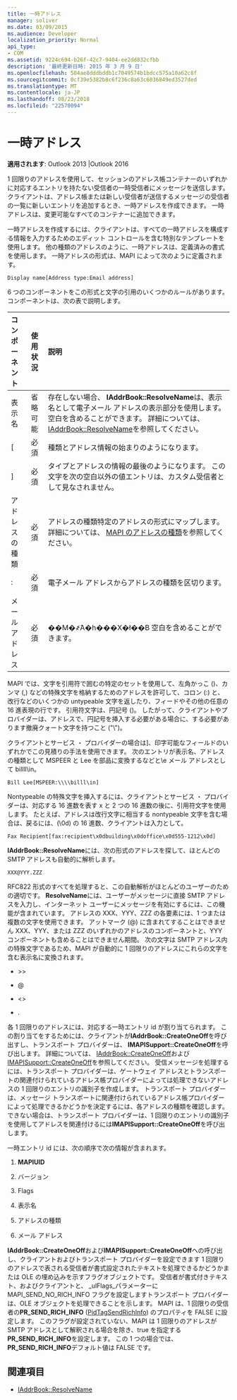 ```yaml
---
title: 一時アドレス
manager: soliver
ms.date: 03/09/2015
ms.audience: Developer
localization_priority: Normal
api_type:
- COM
ms.assetid: 9224c694-b26f-42c7-9404-ee2dd832cfbb
description: '最終更新日時: 2015 年 3 月 9 日'
ms.openlocfilehash: 504ae8dddbddb1c7049574b1bdcc575a10a62c8f
ms.sourcegitcommit: 0cf39e5382b8c6f236c8a63c6036849ed3527ded
ms.translationtype: MT
ms.contentlocale: ja-JP
ms.lasthandoff: 08/23/2018
ms.locfileid: "22570094"
---
```

# <a name="one-off-addresses"></a>一時アドレス

**適用されます**: Outlook 2013 |Outlook 2016 
  
1 回限りのアドレスを使用して、セッションのアドレス帳コンテナーのいずれかに対応するエントリを持たない受信者の一時受信者にメッセージを送信します。 クライアントは、アドレス帳または新しい受信者が送信するメッセージの受信者の一覧に新しいエントリを追加するとき、一時アドレスを作成できます。 一時アドレスは、変更可能なすべてのコンテナーに追加できます。
  
一時アドレスを作成するには、クライアントは、すべての一時アドレスを構成する情報を入力するためのエディット コントロールを含む特別なテンプレートを使用します。 他の種類のアドレスのように、一時アドレスは、定義済みの書式を使用します。 一時アドレスの形式は、MAPI によって次のように定義されます。
  
`Display name[Address type:Email address]`
  
6 つのコンポーネントをこの形式と文字の引用のいくつかのルールがあります。 コンポーネントは、次の表で説明します。
  
|**コンポーネント**|**使用状況**|**説明**|
|:-----|:-----|:-----|
|表示名  <br/> |省略可能  <br/> |存在しない場合、 **IAddrBook::ResolveName**は、表示名として電子メール アドレスの表示部分を使用します。 空白を含めることができます。 詳細については、 [IAddrBook::ResolveName](iaddrbook-resolvename.md)を参照してください。  <br/> |
|[  <br/> |必須  <br/> |種類とアドレス情報の始まりのようになります。  <br/> |
|]  <br/> |必須  <br/> |タイプとアドレスの情報の最後のようになります。 この文字を次の空白以外の値エントリは、カスタム受信者として見なされません。  <br/> |
|アドレスの種類  <br/> |必須  <br/> |アドレスの種類特定のアドレスの形式にマップします。 詳細については、 [MAPI のアドレスの種類](mapi-address-types.md)を参照してください。  <br/> |
|:  <br/> |必須  <br/> |電子メール アドレスからアドレスの種類を区切ります。  <br/> |
|メール アドレス  <br/> |必須  <br/> |��M�҂̃A�h���X�ł��B 空白を含めることができます。  <br/> |
   
MAPI では、文字を引用符で囲むの特定のセットを使用して、左角かっこ ()、カンマ (,) などの特殊文字を格納するためのアドレスを許可して、コロン (:) と、改行などのいくつかの untypeable 文字を返したり、フィードやその他の任意の 16 進表現の行です。 引用符文字は、円記号 (\)。 したがって、クライアントやプロバイダーは、アドレスで、円記号を挿入する必要がある場合に、する必要があります撤廃クォート文字を持つこと ("\\")。
  
クライアントとサービス ・ プロバイダーの場合は]、印字可能なフィールドのいずれかでこの見積りの手法を使用できます。 次のエントリが表示名、アドレスの種類として MSPEER と Lee を部品に変換するなどと\\e メール アドレスとして billll\in。
  
`Bill Lee[MSPEER:\\\\billl\in]`

Nontypeable の特殊文字を挿入するには、クライアントとサービス ・ プロバイダーは、対応する 16 進数を表す x と 2 つの 16 進数の後に、引用符文字を使用します。 たとえば、アドレスは改行文字に相当する nontypeable 文字を含む場合は、戻るには、(\0d) の 16 進数、クライアントは入力として。
  
`Fax Recipient[fax:recipient\x0dbuilding\x0doffice\x0d555-1212\x0d]`

**IAddrBook::ResolveName**には、次の形式のアドレスを探して、ほとんどの SMTP アドレスも自動的に解析します。 
  
`XXX@YYY.ZZZ`

RFC822 形式のすべてを処理すると、この自動解析がほとんどのユーザーのための適切です。 **ResolveName**には、ユーザーがメッセージに直接 SMTP アドレスを入力し、インターネット ユーザーにメッセージを有効にするには、この機能が含まれています。 アドレスの XXX、YYY、ZZZ の各要素には、1 つまたは複数の文字を使用できます。 アットマーク (@) に含まれてすることはできません XXX、YYY、または ZZZ のいずれかのアドレスのコンポーネントと、YYY コンポーネントも含めることはできません期間。 次の文字は SMTP アドレス内の特殊文字であるため、MAPI が自動的に 1 回限りのアドレスにこれらの文字を含む表示名に変換されます。 
  
- \>\>
    
- @
    
- \<\>
    
- .
    
各 1 回限りのアドレスには、対応する一時エントリ id が割り当てられます。 この割り当てをするためには、クライアントが**IAddrBook::CreateOneOff**を呼び出すし、トランスポート プロバイダーは、 **IMAPISupport::CreateOneOff**を呼び出します。 詳細については、 [IAddrBook::CreateOneOff](iaddrbook-createoneoff.md)および[IMAPISupport::CreateOneOff](imapisupport-createoneoff.md)を参照してください。 受信メッセージを処理するには、トランスポート プロバイダーは、ゲートウェイ アドレスとトランスポートの関連付けられているアドレス帳プロバイダーによっては処理できないアドレスの 1 回限りのエントリの識別子を作成します。 トランスポート プロバイダーは、メッセージ トランスポートに関連付けられているアドレス帳プロバイダーによって処理できるかどうかを決定するには、各アドレスの種類を確認します。 できない場合は、トランスポート プロバイダーは、1 回限りのエントリの識別子を使用してアドレスを関連付けるには**IMAPISupport::CreateOneOff**を呼び出します。 
  
一時エントリ id には、次の順序で次の情報が含まれます。
  
1. **MAPIUID**
    
2. バージョン
    
3. Flags
    
4. 表示名
    
5. アドレスの種類
    
6. メール アドレス
    
**IAddrBook::CreateOneOff**および**IMAPISupport::CreateOneOff**への呼び出し、クライアントおよびトランスポート プロバイダーを設定できます 1 回限りのアドレスで表される受信者が書式設定されたテキストを処理できるかどうかまたは OLE の埋め込みを示すフラグオブジェクトです。 受信者が書式付きテキスト、およびクライアントと、 _ulFlags_パラメーターに MAPI_SEND_NO_RICH_INFO フラグを設定しますトランスポート プロバイダーは、OLE オブジェクトを処理できることを示します。 MAPI は、1 回限りの受信者の**PR_SEND_RICH_INFO** ([PidTagSendRichInfo](pidtagsendrichinfo-canonical-property.md)) のプロパティを FALSE に設定します。 このフラグが設定されていない、MAPI は 1 回限りのアドレスが SMTP アドレスとして解釈される場合を除き、true を指定する**PR_SEND_RICH_INFO**を設定します。 この 1 つの場合では、 **PR_SEND_RICH_INFO**デフォルト値は FALSE です。 
  
## <a name="see-also"></a>関連項目

- [IAddrBook::ResolveName](iaddrbook-resolvename.md)

